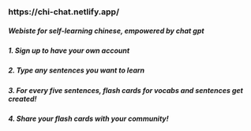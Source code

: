 <h3>https://chi-chat.netlify.app/</h3>

<h5>Webiste for self-learning chinese, empowered by chat gpt</h2>
<h5>1. Sign up to have your own account</h5>
<h5>2. Type any sentences you want to learn</h5>
<h5>3. For every five sentences, flash cards for vocabs and
                    sentences get created!</h5>
<h5>4. Share your flash cards with your community!</h5>
